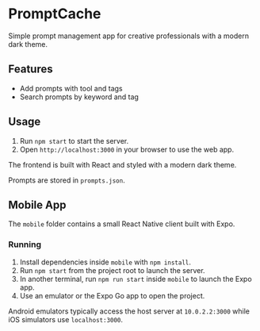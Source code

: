 # PromptCache

Simple prompt management app for creative professionals with a modern dark theme.

## Features
- Add prompts with tool and tags
- Search prompts by keyword and tag

## Usage
1. Run `npm start` to start the server.
2. Open `http://localhost:3000` in your browser to use the web app.

The frontend is built with React and styled with a modern dark theme.

Prompts are stored in `prompts.json`.

## Mobile App

The `mobile` folder contains a small React Native client built with Expo.

### Running

1. Install dependencies inside `mobile` with `npm install`.
2. Run `npm start` from the project root to launch the server.
3. In another terminal, run `npm run start` inside `mobile` to launch the Expo app.
4. Use an emulator or the Expo Go app to open the project.

Android emulators typically access the host server at `10.0.2.2:3000` while iOS simulators use `localhost:3000`.
